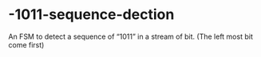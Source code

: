 # -1011-sequence-dection
An FSM to detect a sequence of “1011” in a stream of bit. (The left most bit come first)
